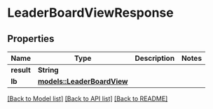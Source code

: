 # LeaderBoardViewResponse

## Properties

Name | Type | Description | Notes
------------ | ------------- | ------------- | -------------
**result** | **String** |  | 
**lb** | [**models::LeaderBoardView**](LeaderBoardView.md) |  | 

[[Back to Model list]](../README.md#documentation-for-models) [[Back to API list]](../README.md#documentation-for-api-endpoints) [[Back to README]](../README.md)


